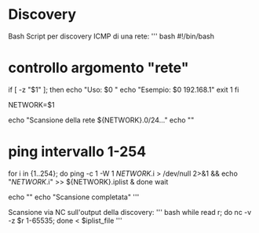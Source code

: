 # Discovery

Bash Script per discovery ICMP di una rete:
''' bash
#!/bin/bash

# controllo argomento "rete"
if [ -z "$1" ]; then
    echo "Uso: $0 <rete>"
    echo "Esempio: $0 192.168.1"
    exit 1
fi

NETWORK=$1

echo "Scansione della rete ${NETWORK}.0/24..."
echo ""

# ping intervallo 1-254
for i in {1..254}; do
    ping -c 1 -W 1 ${NETWORK}.$i > /dev/null 2>&1 && echo "${NETWORK}.$i" >> ${NETWORK}.iplist &
done
wait

echo ""
echo "Scansione completata"
'''

Scansione via NC sull'output della discovery:
''' bash
while read r; do nc -v -z $r 1-65535; done < $iplist_file
'''